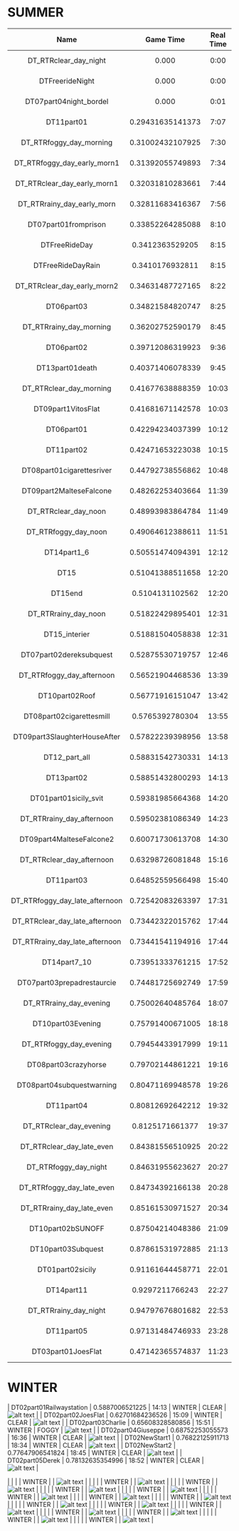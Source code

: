 # SUMMER
| Name | Game Time | Real Time | Period | Weather | Picture |
|:----:|:---------:|:---------:|:------:|:-------:|:-------:|
| DT_RTRclear_day_night | 0.000 | 0:00 | SUMMER | CLEAR | ![alt text](weather/summer/DT_RTRclear_day_night.png) |
| DTFreerideNight | 0.000 | 0:00 | SUMMER | CLEAR | ![alt text](weather/summer/DTFreerideNight.png) |
| DT07part04night_bordel | 0.000 | 0:01 | SUMMER | CLEAR | ![alt text](weather/summer/DT07part04night_bordel.png) |
| DT11part01 | 0.29431635141373 | 7:07 | SUMMER | FOGGY | ![alt text](weather/summer/DT11part01.png) |
| DT_RTRfoggy_day_morning | 0.31002432107925 | 7:30 | SUMMER | FOGGY | ![alt text](weather/summer/DT_RTRfoggy_day_morning.png) |
| DT_RTRfoggy_day_early_morn1 | 0.31392055749893 | 7:34 | SUMMER | FOGGY | ![alt text](weather/summer/DT_RTRfoggy_day_early_morn1.png) |
| DT_RTRclear_day_early_morn1 | 0.32031810283661 | 7:44 | SUMMER | CLEAR | ![alt text](weather/summer/DT_RTRclear_day_early_morn1.png) |
| DT_RTRrainy_day_early_morn | 0.32811683416367 | 7:56 | SUMMER | RAINING | ![alt text](weather/summer/DT_RTRrainy_day_early_morn.png) |
| DT07part01fromprison | 0.33852264285088 | 8:10 | SUMMER | CLEAR | ![alt text](weather/summer/DT07part01fromprison.png) |
| DTFreeRideDay | 0.3412363529205 | 8:15 | SUMMER | CLEAR | ![alt text](weather/summer/DTFreeRideDay.png) |
| DTFreeRideDayRain | 0.3410176932811 | 8:15 | SUMMER | RAINING | ![alt text](weather/summer/DTFreeRideDayRain.png) |
| DT_RTRclear_day_early_morn2 | 0.34631487727165 | 8:22 | SUMMER | CLEAR | ![alt text](weather/summer/DT_RTRclear_day_early_morn2.png) |
| DT06part03 | 0.34821584820747 | 8:25 | SUMMER | CLEAR | ![alt text](weather/summer/DT06part03.png) |
| DT_RTRrainy_day_morning | 0.36202752590179 | 8:45 | SUMMER | RAINING | ![alt text](weather/summer/DT_RTRrainy_day_morning.png) |
| DT06part02 | 0.39712086319923 | 9:36 | SUMMER | FOGGY | ![alt text](weather/summer/DT06part02.png) |
| DT13part01death | 0.40371406078339 | 9:45 | SUMMER | CLEAR | ![alt text](weather/summer/DT13part01death.png) |
| DT_RTRclear_day_morning | 0.41677638888359 | 10:03 | SUMMER | CLEAR | ![alt text](weather/summer/DT_RTRclear_day_morning.png) |
| DT09part1VitosFlat | 0.41681671142578 | 10:03 | SUMMER | CLEAR | ![alt text](weather/summer/DT09part1VitosFlat.png) |
| DT06part01 | 0.42294234037399 | 10:12 | SUMMER | RAINING | ![alt text](weather/summer/DT06part01.png) |
| DT11part02 | 0.42471653223038 | 10:15 | SUMMER | FOGGY | ![alt text](weather/summer/DT11part02.png) |
| DT08part01cigarettesriver | 0.44792738556862 | 10:48 | SUMMER | CLEAR | ![alt text](weather/summer/DT08part01cigarettesriver.png) |
| DT09part2MalteseFalcone | 0.48262253403664 | 11:39 | SUMMER | CLEAR | ![alt text](weather/summer/DT09part2MalteseFalcone.png) |
| DT_RTRclear_day_noon | 0.48993983864784 | 11:49 | SUMMER | CLEAR | ![alt text](weather/summer/DT_RTRclear_day_noon.png) |
| DT_RTRfoggy_day_noon | 0.49064612388611 | 11:51 | SUMMER | FOGGY | ![alt text](weather/summer/DT_RTRfoggy_day_noon.png) |
| DT14part1_6 | 0.50551474094391 | 12:12 | SUMMER | CLEAR | ![alt text](weather/summer/DT14part1_6.png) |
| DT15 | 0.51041388511658 | 12:20 | SUMMER | RAINING | ![alt text](weather/summer/DT15.png) |
| DT15end | 0.5104131102562 | 12:20 | SUMMER | RAINING | ![alt text](weather/summer/DT15end.png) |
| DT_RTRrainy_day_noon | 0.51822429895401 | 12:31 | SUMMER | RAINING | ![alt text](weather/summer/DT_RTRrainy_day_noon.png) |
| DT15_interier | 0.51881504058838 | 12:31 | SUMMER | FOGGY | ![alt text](weather/summer/DT15_interier.png) |
| DT07part02dereksubquest | 0.52875530719757 | 12:46 | SUMMER | CLEAR | ![alt text](weather/summer/DT07part02dereksubquest.png) |
| DT_RTRfoggy_day_afternoon | 0.56521904468536 | 13:39 | SUMMER | FOGGY | ![alt text](weather/summer/DT_RTRfoggy_day_afternoon.png) |
| DT10part02Roof | 0.56771916151047 | 13:42 | SUMMER | CLEAR | ![alt text](weather/summer/DT10part02Roof.png) |
| DT08part02cigarettesmill | 0.5765392780304 | 13:55 | SUMMER | CLEAR | ![alt text](weather/summer/DT08part02cigarettesmill.png) |
| DT09part3SlaughterHouseAfter | 0.57822239398956 | 13:58 | SUMMER | CLEAR | ![alt text](weather/summer/DT09part3SlaughterHouseAfter.png) |
| DT12_part_all | 0.58831542730331 | 14:13 | SUMMER | CLEAR | ![alt text](weather/summer/DT12_part_all.png) |
| DT13part02 | 0.58851432800293 | 14:13 | SUMMER | CLEAR | ![alt text](weather/summer/DT13part02.png) |
| DT01part01sicily_svit | 0.59381985664368 | 14:20 | SUMMER | CLEAR | ![alt text](weather/summer/DT01part01sicily_svit.png) |
| DT_RTRrainy_day_afternoon | 0.59502381086349 | 14:23 | SUMMER | RAINING | ![alt text](weather/summer/DT_RTRrainy_day_afternoon.png) |
| DT09part4MalteseFalcone2 | 0.60071730613708 | 14:30 | SUMMER | CLEAR | ![alt text](weather/summer/DT09part4MalteseFalcone2.png) |
| DT_RTRclear_day_afternoon | 0.63298726081848 | 15:16 | SUMMER | CLEAR | ![alt text](weather/summer/DT_RTRclear_day_afternoon.png) |
| DT11part03 | 0.64852559566498 | 15:40 | SUMMER | RAINING | ![alt text](weather/summer/DT11part03.png) |
| DT_RTRfoggy_day_late_afternoon | 0.72542083263397 | 17:31 | SUMMER | FOGGY | ![alt text](weather/summer/DT_RTRfoggy_day_late_afternoon.png) |
| DT_RTRclear_day_late_afternoon | 0.73442322015762 | 17:44 | SUMMER | CLEAR | ![alt text](weather/summer/DT_RTRclear_day_late_afternoon.png) |
| DT_RTRrainy_day_late_afternoon | 0.73441541194916 | 17:44 | SUMMER | RAINING | ![alt text](weather/summer/DT_RTRrainy_day_late_afternoon.png) |
| DT14part7_10 | 0.73951333761215 | 17:52 | SUMMER | CLEAR | ![alt text](weather/summer/DT14part7_10.png) |
| DT07part03prepadrestaurcie | 0.74481725692749 | 17:59 | SUMMER | CLEAR | ![alt text](weather/summer/DT07part03prepadrestaurcie.png) |
| DT_RTRrainy_day_evening | 0.75002640485764 | 18:07 | SUMMER | RAINING | ![alt text](weather/summer/DT_RTRrainy_day_evening.png) |
| DT10part03Evening | 0.75791400671005 | 18:18 | SUMMER | CLEAR | ![alt text](weather/summer/DT10part03Evening.png) |
| DT_RTRfoggy_day_evening | 0.79454433917999 | 19:11 | SUMMER | FOGGY | ![alt text](weather/summer/DT_RTRfoggy_day_evening.png) |
| DT08part03crazyhorse | 0.79702144861221 | 19:16 | SUMMER | CLEAR | ![alt text](weather/summer/DT08part03crazyhorse.png) |
| DT08part04subquestwarning | 0.80471169948578 | 19:26 | SUMMER | CLEAR | ![alt text](weather/summer/DT08part04subquestwarning.png) |
| DT11part04 | 0.80812692642212 | 19:32 | SUMMER | RAINING | ![alt text](weather/summer/DT11part04.png) |
| DT_RTRclear_day_evening | 0.8125171661377 | 19:37 | SUMMER | CLEAR | ![alt text](weather/summer/DT_RTRclear_day_evening.png) |
| DT_RTRclear_day_late_even | 0.84381556510925 | 20:22 | SUMMER | CLEAR | ![alt text](weather/summer/DT_RTRclear_day_late_even.png) |
| DT_RTRfoggy_day_night | 0.84631955623627 | 20:27 | SUMMER | FOGGY | ![alt text](weather/summer/DT_RTRfoggy_day_night.png) |
| DT_RTRfoggy_day_late_even | 0.84734392166138 | 20:28 | SUMMER | FOGGY | ![alt text](weather/summer/DT_RTRfoggy_day_late_even.png) |
| DT_RTRrainy_day_late_even | 0.85161530971527 | 20:34 | SUMMER | RAINING | ![alt text](weather/summer/DT_RTRrainy_day_late_even.png) |
| DT10part02bSUNOFF | 0.87504214048386 | 21:09 | SUMMER | CLEAR | ![alt text](weather/summer/DT10part02bSUNOFF.png) |
| DT10part03Subquest | 0.87861531972885 | 21:13 | SUMMER | FOGGY | ![alt text](weather/summer/DT10part03Subquest.png) |
| DT01part02sicily | 0.91161644458771 | 22:01 | SUMMER | FOGGY | ![alt text](weather/summer/DT01part02sicily.png) |
| DT14part11 | 0.9297211766243 | 22:27 | SUMMER | CLEAR | ![alt text](weather/summer/DT14part11.png) |
| DT_RTRrainy_day_night | 0.94797676801682 | 22:53 | SUMMER | RAINING | ![alt text](weather/summer/DT_RTRrainy_day_night.png) |
| DT11part05 | 0.97131484746933 | 23:28 | SUMMER | CLEAR | ![alt text](weather/summer/DT11part05.png) |
| DT03part01JoesFlat | 0.47142365574837 | 11:23 | WINTER | CLEAR | ![alt text](weather/winter/DT03part01JoesFlat.png) |

# WINTER
| DT02part01Railwaystation | 0.5887006521225 | 14:13 | WINTER | CLEAR | ![alt text](weather/winter/DT02part01Railwaystation.png) |
| DT02part02JoesFlat | 0.62701684236526 | 15:09 | WINTER | CLEAR | ![alt text](weather/winter/DT02part02JoesFlat.png) |
| DT02part03Charlie | 0.65608328580856 | 15:51 | WINTER | FOGGY | ![alt text](weather/winter/DT02part03Charlie.png) |
| DT02part04Giuseppe | 0.68752253055573 | 16:36 | WINTER | CLEAR | ![alt text](weather/winter/DT02part04Giuseppe.png) |
| DT02NewStart1 | 0.76822125911713 | 18:34 | WINTER | CLEAR | ![alt text](weather/winter/DT02NewStart1.png) |
| DT02NewStart2 | 0.77647906541824 | 18:45 | WINTER | CLEAR | ![alt text](weather/winter/DT02NewStart2.png) |
| DT02part05Derek | 0.78132635354996 | 18:52 | WINTER | CLEAR | ![alt text](weather/winter/DT02part05Derek.png) |





|  |  |  | WINTER |  | ![alt text](weather/winter/.png) |
|  |  |  | WINTER |  | ![alt text](weather/winter/.png) |
|  |  |  | WINTER |  | ![alt text](weather/winter/.png) |
|  |  |  | WINTER |  | ![alt text](weather/winter/.png) |
|  |  |  | WINTER |  | ![alt text](weather/winter/.png) |
|  |  |  | WINTER |  | ![alt text](weather/winter/.png) |
|  |  |  | WINTER |  | ![alt text](weather/winter/.png) |
|  |  |  | WINTER |  | ![alt text](weather/winter/.png) |
|  |  |  | WINTER |  | ![alt text](weather/winter/.png) |
|  |  |  | WINTER |  | ![alt text](weather/winter/.png) |
|  |  |  | WINTER |  | ![alt text](weather/winter/.png) |
|  |  |  | WINTER |  | ![alt text](weather/winter/.png) |
|  |  |  | WINTER |  | ![alt text](weather/winter/.png) |
|  |  |  | WINTER |  | ![alt text](weather/winter/.png) |
|  |  |  | WINTER |  | ![alt text](weather/winter/.png) |